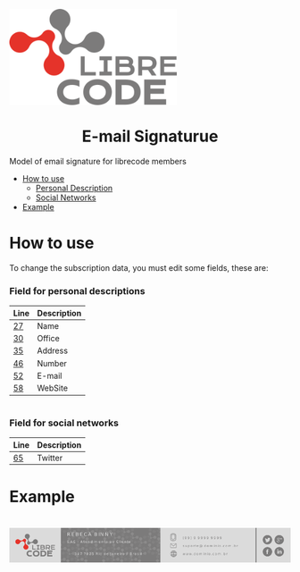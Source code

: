 [<img src="assets/g12.png" align="center" width="300">](https://librecode.coop)

<h1 align="center"> E-mail Signaturue </h1>

<p>Model of email signature for librecode members</p>

<!--ts-->
 * [How to use](#how-to-use)
   * [Personal Description](#field-for-personal-descriptions)
   * [Social Networks](#field-for-social-networks)
 * [Example](#example)
<!--te-->

# How to use

<p> To change the subscription data, you must edit some fields, these are:<p>

### Field for personal descriptions

| Line | Description|
|:------|:----------|
| [27](https://github.com/LyseonTech/email-signature/blob/9708d64097b0873e45c798c817abb69a1380903f/email.xhtml#L27)   | Name      |
| [30](https://github.com/LyseonTech/email-signature/blob/9708d64097b0873e45c798c817abb69a1380903f/email.xhtml#L30)   | Office    |
| [35](https://github.com/LyseonTech/email-signature/blob/9708d64097b0873e45c798c817abb69a1380903f/email.xhtml#L35)   | Address   |
| [46](https://github.com/LyseonTech/email-signature/blob/9708d64097b0873e45c798c817abb69a1380903f/email.xhtml#L46)   | Number    |
| [52](https://github.com/LyseonTech/email-signature/blob/9708d64097b0873e45c798c817abb69a1380903f/email.xhtml#L52)   | E-mail    |
| [58](https://github.com/LyseonTech/email-signature/blob/9708d64097b0873e45c798c817abb69a1380903f/email.xhtml#L58)   | WebSite   |

#

### Field for social networks

| Line  | Description |
| :-----| :-----------|
| [65](https://github.com/LyseonTech/email-signature/blob/9708d64097b0873e45c798c817abb69a1380903f/email.xhtml#L65)   | Twitter     |

# Example
#
<img src="assets/location-p.png">
